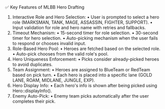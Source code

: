 ✅ Key Features of MLBB Hero Drafting
1.	Interactive Role and Hero Selection:
  •	User is prompted to select a hero role (MARKSMAN, TANK, MAGE, ASSASSIN, FIGHTER, SUPPORT).
  •	Input validation for role and hero name with retries and fallbacks.
2.	Timeout Mechanism:
  •	15-second timer for role selection.
  •	30-second timer for hero selection.
  •	Auto-picking mechanism when the user fails to respond or chooses invalid input.
3.	Role-Based Hero Pool:
  •	Heroes are fetched based on the selected role.
  •	Auto-pick chooses from the valid role's pool.
4.	Hero Uniqueness Enforcement:
  •	Picks consider already-picked heroes to avoid duplicates.
5.	Team Assignment:
  •	Heroes are assigned to BlueTeam or RedTeam based on pick turn.
  •	Each hero is placed into a specific lane (GOLD LANE, ROAM, MIDLANE, JUNGLE, EXP).
6.	Hero Display Info:
  •	Each hero's info is shown after being picked using Hero::displayInfo().
7.	Enemy Auto-Pick:
  •	Enemy team picks automatically after the user completes their pick.

